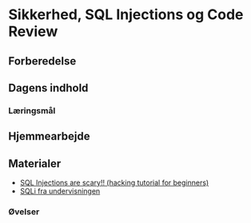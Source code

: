<script src="https://code.jquery.com/jquery-3.2.1.min.js"></script>
<script src="script.js"></script>

# Sikkerhed, SQL Injections og Code Review 

## Forberedelse


## Dagens indhold
### Læringsmål

## Hjemmearbejde

## Materialer
* [SQL Injections are scary!! (hacking tutorial for beginners)](https://www.youtube.com/watch?v=2OPVViV-GQk)
* [SQLi fra undervisningen](materialer/sqli.md)
### Øvelser
